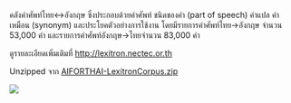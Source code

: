 คลังคำศัพท์ไทย<->อังกฤษ ซึ่งประกอบด้วยคำศัพท์ ชนิดของคำ (part of speech) คำแปล คำเหมือน (synonym) และประโยคตัวอย่างการใช้งาน โดยมีรายการคำศัพท์ไทย->อังกฤษ จำนวน 53,000 คำ และรายการคำศัพท์อังกฤษ->ไทยจำนวน 83,000 คำ

ดูรายละเอียดเพิ่มเติมที่ http://lexitron.nectec.or.th 

Unzipped จาก [AIFORTHAI-LexitronCorpus.zip](https://aiforthai.in.th/download.php?c=Lexitron)

[![](https://licensebuttons.net/l/by-nc-sa/3.0/88x31.png)](https://creativecommons.org/licenses/by-nc-sa/3.0/th)
